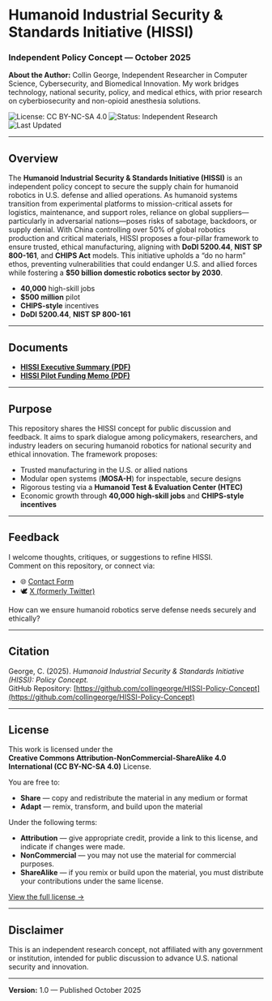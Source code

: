 # Humanoid Industrial Security & Standards Initiative (HISSI)
### Independent Policy Concept — October 2025  
**About the Author:** Collin George, Independent Researcher in Computer Science, Cybersecurity, and Biomedical Innovation. My work bridges technology, national security, policy, and medical ethics, with prior research on cyberbiosecurity and non-opioid anesthesia solutions.

![License: CC BY-NC-SA 4.0](https://img.shields.io/badge/License-CC%20BY--NC--SA%204.0-blue.svg)
![Status: Independent Research](https://img.shields.io/badge/Status-Independent%20Research-lightgrey)
![Last Updated](https://img.shields.io/badge/Updated-October%202025-brightgreen)

---

## Overview

The **Humanoid Industrial Security & Standards Initiative (HISSI)** is an independent policy concept to secure the supply chain for humanoid robotics in U.S. defense and allied operations. As humanoid systems transition from experimental platforms to mission-critical assets for logistics, maintenance, and support roles, reliance on global suppliers—particularly in adversarial nations—poses risks of sabotage, backdoors, or supply denial. With China controlling over 50% of global robotics production and critical materials, HISSI proposes a four-pillar framework to ensure trusted, ethical manufacturing, aligning with **DoDI 5200.44**, **NIST SP 800-161**, and **CHIPS Act** models. This initiative upholds a “do no harm” ethos, preventing vulnerabilities that could endanger U.S. and allied forces while fostering a **$50 billion domestic robotics sector by 2030**.

- **40,000** high-skill jobs  
- **$500 million** pilot  
- **CHIPS-style** incentives  
- **DoDI 5200.44**, **NIST SP 800-161**

---

## Documents
- [**HISSI Executive Summary (PDF)**](./HISSI_Executive_Summary.pdf)  
- [**HISSI Pilot Funding Memo (PDF)**](./HISSI_Pilot_Funding_Memo.pdf)

---

## Purpose

This repository shares the HISSI concept for public discussion and feedback. It aims to spark dialogue among policymakers, researchers, and industry leaders on securing humanoid robotics for national security and ethical innovation. The framework proposes:
- Trusted manufacturing in the U.S. or allied nations  
- Modular open systems (**MOSA-H**) for inspectable, secure designs  
- Rigorous testing via a **Humanoid Test & Evaluation Center (HTEC)**  
- Economic growth through **40,000 high-skill jobs** and **CHIPS-style incentives**

---

## Feedback

I welcome thoughts, critiques, or suggestions to refine HISSI.  
Comment on this repository, or connect via:  
- 🌐 [Contact Form](https://collingeorge9.wordpress.com/contact)  
- 🕊️ [X (formerly Twitter)](https://x.com/CollinGeor12178)  

How can we ensure humanoid robotics serve defense needs securely and ethically?

---

## Citation
George, C. (2025). *Humanoid Industrial Security & Standards Initiative (HISSI): Policy Concept.*  
GitHub Repository: [https://github.com/collingeorge/HISSI-Policy-Concept](https://github.com/collingeorge/HISSI-Policy-Concept)

---

## License
This work is licensed under the  
**Creative Commons Attribution-NonCommercial-ShareAlike 4.0 International (CC BY-NC-SA 4.0)** License.  

You are free to:
- **Share** — copy and redistribute the material in any medium or format  
- **Adapt** — remix, transform, and build upon the material  

Under the following terms:
- **Attribution** — give appropriate credit, provide a link to this license, and indicate if changes were made.  
- **NonCommercial** — you may not use the material for commercial purposes.  
- **ShareAlike** — if you remix or build upon the material, you must distribute your contributions under the same license.  

[View the full license →](https://creativecommons.org/licenses/by-nc-sa/4.0/)

---

## Disclaimer

This is an independent research concept, not affiliated with any government or institution, intended for public discussion to advance U.S. national security and innovation.

---

**Version:** 1.0 — Published October 2025
